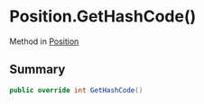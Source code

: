 # Position.GetHashCode()

Method in [Position](/docs/api/csharp/yarn.compiler.position.md)

## Summary



```csharp
public override int GetHashCode()
```

